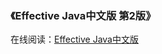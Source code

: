### 《Effective Java中文版 第2版》

在线阅读：<a href="http://itmyhome.com/effective-java/" target="_blank">Effective Java中文版</a>